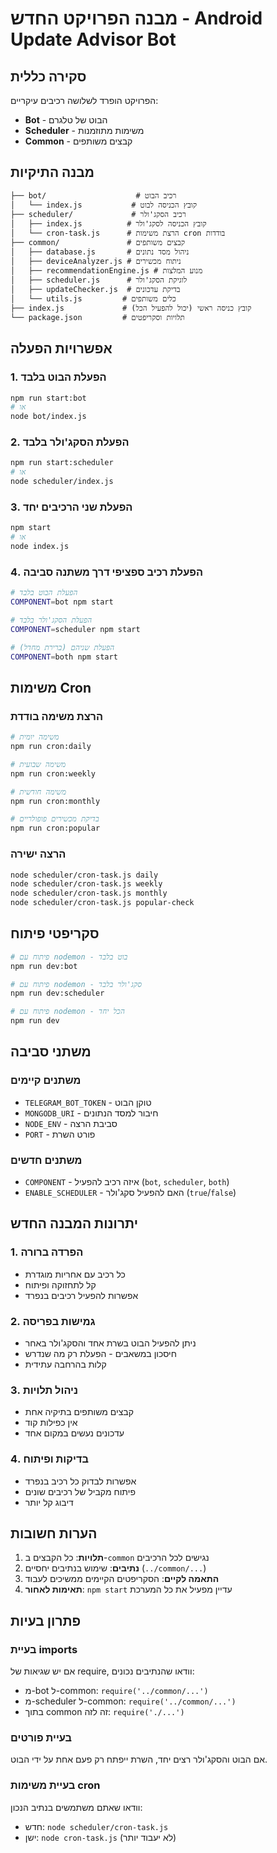 # מבנה הפרויקט החדש - Android Update Advisor Bot

## סקירה כללית

הפרויקט הופרד לשלושה רכיבים עיקריים:
- **Bot** - הבוט של טלגרם
- **Scheduler** - משימות מתוזמנות
- **Common** - קבצים משותפים

## מבנה התיקיות

```
├── bot/                    # רכיב הבוט
│   └── index.js           # קובץ הכניסה לבוט
├── scheduler/             # רכיב הסקג'ולר
│   ├── index.js          # קובץ הכניסה לסקג'ולר
│   └── cron-task.js      # הרצת משימות cron בודדות
├── common/               # קבצים משותפים
│   ├── database.js       # ניהול מסד נתונים
│   ├── deviceAnalyzer.js # ניתוח מכשירים
│   ├── recommendationEngine.js # מנוע המלצות
│   ├── scheduler.js      # לוגיקת הסקג'ולר
│   ├── updateChecker.js  # בדיקת עדכונים
│   └── utils.js         # כלים משותפים
├── index.js             # קובץ כניסה ראשי (יכול להפעיל הכל)
└── package.json         # תלויות וסקריפטים
```

## אפשרויות הפעלה

### 1. הפעלת הבוט בלבד
```bash
npm run start:bot
# או
node bot/index.js
```

### 2. הפעלת הסקג'ולר בלבד
```bash
npm run start:scheduler
# או
node scheduler/index.js
```

### 3. הפעלת שני הרכיבים יחד
```bash
npm start
# או
node index.js
```

### 4. הפעלת רכיב ספציפי דרך משתנה סביבה
```bash
# הפעלת הבוט בלבד
COMPONENT=bot npm start

# הפעלת הסקג'ולר בלבד
COMPONENT=scheduler npm start

# הפעלת שניהם (ברירת מחדל)
COMPONENT=both npm start
```

## משימות Cron

### הרצת משימה בודדת
```bash
# משימה יומית
npm run cron:daily

# משימה שבועית
npm run cron:weekly

# משימה חודשית
npm run cron:monthly

# בדיקת מכשירים פופולריים
npm run cron:popular
```

### הרצה ישירה
```bash
node scheduler/cron-task.js daily
node scheduler/cron-task.js weekly
node scheduler/cron-task.js monthly
node scheduler/cron-task.js popular-check
```

## סקריפטי פיתוח

```bash
# פיתוח עם nodemon - בוט בלבד
npm run dev:bot

# פיתוח עם nodemon - סקג'ולר בלבד
npm run dev:scheduler

# פיתוח עם nodemon - הכל יחד
npm run dev
```

## משתני סביבה

### משתנים קיימים
- `TELEGRAM_BOT_TOKEN` - טוקן הבוט
- `MONGODB_URI` - חיבור למסד הנתונים
- `NODE_ENV` - סביבת הרצה
- `PORT` - פורט השרת

### משתנים חדשים
- `COMPONENT` - איזה רכיב להפעיל (`bot`, `scheduler`, `both`)
- `ENABLE_SCHEDULER` - האם להפעיל סקג'ולר (`true`/`false`)

## יתרונות המבנה החדש

### 1. הפרדה ברורה
- כל רכיב עם אחריות מוגדרת
- קל לתחזוקה ופיתוח
- אפשרות להפעיל רכיבים בנפרד

### 2. גמישות בפריסה
- ניתן להפעיל הבוט בשרת אחד והסקג'ולר באחר
- חיסכון במשאבים - הפעלת רק מה שנדרש
- קלות בהרחבה עתידית

### 3. ניהול תלויות
- קבצים משותפים בתיקיה אחת
- אין כפילות קוד
- עדכונים נעשים במקום אחד

### 4. בדיקות ופיתוח
- אפשרות לבדוק כל רכיב בנפרד
- פיתוח מקביל של רכיבים שונים
- דיבוג קל יותר

## הערות חשובות

1. **תלויות**: כל הקבצים ב-`common` נגישים לכל הרכיבים
2. **נתיבים**: שימוש בנתיבים יחסיים (`../common/...`)
3. **התאמה לקיים**: הסקריפטים הקיימים ממשיכים לעבוד
4. **תאימות לאחור**: `npm start` עדיין מפעיל את כל המערכת

## פתרון בעיות

### בעיית imports
אם יש שגיאות של require, וודאו שהנתיבים נכונים:
- מ-bot ל-common: `require('../common/...')`
- מ-scheduler ל-common: `require('../common/...')`
- בתוך common זה לזה: `require('./...')`

### בעיית פורטים
אם הבוט והסקג'ולר רצים יחד, השרת ייפתח רק פעם אחת על ידי הבוט.

### בעיית משימות cron
וודאו שאתם משתמשים בנתיב הנכון:
- חדש: `node scheduler/cron-task.js`
- ישן: `node cron-task.js` (לא יעבוד יותר)